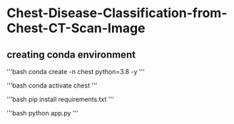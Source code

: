 # Chest-Disease-Classification-from-Chest-CT-Scan-Image

## creating conda environment
'''bash
conda create -n chest python=3.8 -y
'''

'''bash
conda activate chest
'''

'''bash
pip install requirements.txt
'''

'''bash
python app.py
'''
